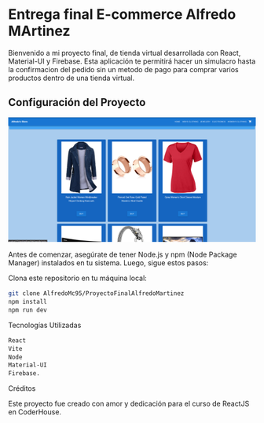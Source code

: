 # Entrega final E-commerce Alfredo MArtinez

Bienvenido a mi proyecto final, de tienda virtual desarrollada con React, Material-UI y Firebase. Esta aplicación te permitirá hacer un simulacro hasta la confirmacion del pedido sin un metodo de pago para comprar varios productos dentro de una tienda virtual.

## Configuración del Proyecto

![PortadaReadme](\public\PortadaReadme.png)

Antes de comenzar, asegúrate de tener Node.js y npm (Node Package Manager) instalados en tu sistema. Luego, sigue estos pasos:

Clona este repositorio en tu máquina local:

```bash
git clone AlfredoMc95/ProyectoFinalAlfredoMartinez
npm install
npm run dev
```

Tecnologías Utilizadas

```bash
React
Vite
Node
Material-UI
Firebase.
```

Créditos

Este proyecto fue creado con amor y dedicación para el curso de ReactJS en CoderHouse.
